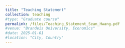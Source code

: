 ```yaml
---
title: "Teaching Statement"
collection: teaching
#type: "Graduate course"
permalink: /files/Teaching_Statement_Sean_Hwang.pdf
#venue: "Brandeis University, Economics"
#date: 2025-01-01
#location: "City, Country"
---
```

